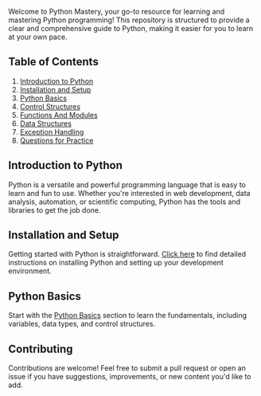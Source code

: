 Welcome to Python Mastery, your go-to resource for learning and mastering Python programming! This repository is structured to provide a clear and comprehensive guide to Python, making it easier for you to learn at your own pace.

## Table of Contents

1. [Introduction to Python](https://github.com/Keshavj022/Python/blob/main/Introduction%20To%20Python.md)
2. [Installation and Setup](https://github.com/Keshavj022/Python/blob/main/Python%20Installation%20and%20Setup.md)
3. [Python Basics](https://github.com/Keshavj022/Python/tree/main/Python%20Basics)
4. [Control Structures](https://github.com/Keshavj022/Python/tree/main/Control%20Structures)
5. [Functions And Modules](https://github.com/Keshavj022/Python/tree/main/Functions%20And%20Modules)
6. [Data Structures](https://github.com/Keshavj022/Python/tree/main/Data%20Structures)
7. [Exception Handling](https://github.com/Keshavj022/Python/tree/main/Exception%20Handling)
8. [Questions for Practice](https://github.com/Keshavj022/Python/tree/main/Questions)

## Introduction to Python

Python is a versatile and powerful programming language that is easy to learn and fun to use. Whether you're interested in web development, data analysis, automation, or scientific computing, Python has the tools and libraries to get the job done.

## Installation and Setup

Getting started with Python is straightforward. [Click here](https://github.com/Keshavj022/Python/blob/main/Python%20Installation%20and%20Setup.md) to find detailed instructions on installing Python and setting up your development environment.

## Python Basics

Start with the [Python Basics](https://github.com/Keshavj022/Python/tree/main/Python%20Basics) section to learn the fundamentals, including variables, data types, and control structures.

## Contributing

Contributions are welcome! Feel free to submit a pull request or open an issue if you have suggestions, improvements, or new content you'd like to add.
